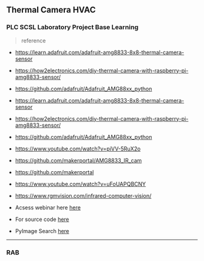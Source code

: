 ## Thermal Camera HVAC

### PLC SCSL Laboratory Project Base Learning

>reference

- https://learn.adafruit.com/adafruit-amg8833-8x8-thermal-camera-sensor

- https://how2electronics.com/diy-thermal-camera-with-raspberry-pi-amg8833-sensor/

- https://github.com/adafruit/Adafruit_AMG88xx_python

- https://learn.adafruit.com/adafruit-amg8833-8x8-thermal-camera-sensor

- https://how2electronics.com/diy-thermal-camera-with-raspberry-pi-amg8833-sensor/

- https://github.com/adafruit/Adafruit_AMG88xx_python

- https://www.youtube.com/watch?v=piVV-5RuX2o

- https://github.com/makerportal/AMG8833_IR_cam

- https://github.com/makerportal

- https://www.youtube.com/watch?v=uFoUAPQBCNY

- https://www.rgmvision.com/infrared-computer-vision/

- Acsess webinar here [here](https://www.youtube.com/watch?v=0o2d46kyR1Q)

- For source code [here](https://pyimagesearch.com/2022/10/10/introduction-to-infrared-vision-near-vs-mid-far-infrared-images/)

- PyImage Search [here](https://pyimagesearch.com/2022/10/24/thermal-vision-fever-detector-with-python-and-opencv-starter-project/)

---

### RAB